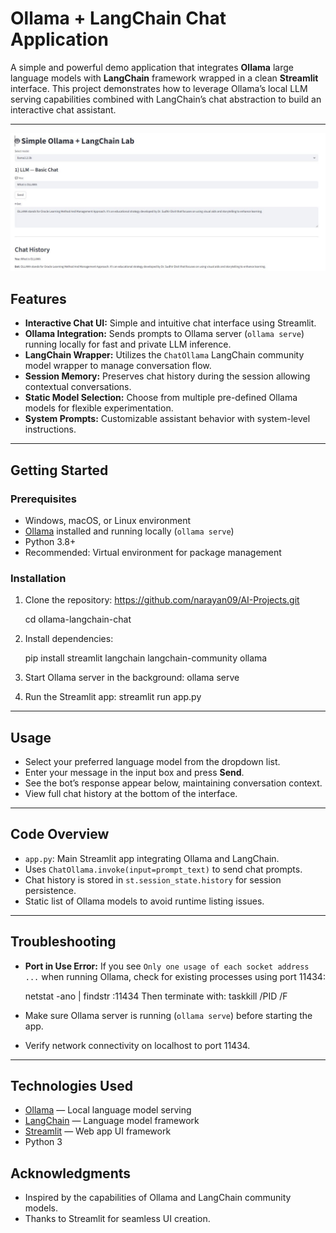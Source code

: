 # Ollama + LangChain Chat Application

A simple and powerful demo application that integrates **Ollama** large language models with **LangChain** framework wrapped in a clean **Streamlit** interface. This project demonstrates how to leverage Ollama’s local LLM serving capabilities combined with LangChain’s chat abstraction to build an interactive chat assistant.

---
![Chat Interface](images/demo.JPG)

## Features

- **Interactive Chat UI:** Simple and intuitive chat interface using Streamlit.
- **Ollama Integration:** Sends prompts to Ollama server (`ollama serve`) running locally for fast and private LLM inference.
- **LangChain Wrapper:** Utilizes the `ChatOllama` LangChain community model wrapper to manage conversation flow.
- **Session Memory:** Preserves chat history during the session allowing contextual conversations.
- **Static Model Selection:** Choose from multiple pre-defined Ollama models for flexible experimentation.
- **System Prompts:** Customizable assistant behavior with system-level instructions.

---

## Getting Started

### Prerequisites

- Windows, macOS, or Linux environment
- [Ollama](https://ollama.com) installed and running locally (`ollama serve`)
- Python 3.8+
- Recommended: Virtual environment for package management

### Installation

1. Clone the repository:
https://github.com/narayan09/AI-Projects.git

    cd ollama-langchain-chat

2. Install dependencies:

    pip install streamlit langchain langchain-community ollama

3. Start Ollama server in the background:
    ollama serve
4. Run the Streamlit app:
    streamlit run app.py


---

## Usage

- Select your preferred language model from the dropdown list.
- Enter your message in the input box and press **Send**.
- See the bot’s response appear below, maintaining conversation context.
- View full chat history at the bottom of the interface.

---

## Code Overview

- `app.py`: Main Streamlit app integrating Ollama and LangChain.
- Uses `ChatOllama.invoke(input=prompt_text)` to send chat prompts.
- Chat history is stored in `st.session_state.history` for session persistence.
- Static list of Ollama models to avoid runtime listing issues.

---

## Troubleshooting

- **Port in Use Error:** If you see `Only one usage of each socket address ...` when running Ollama, check for existing processes using port 11434:

    netstat -ano | findstr :11434
    Then terminate with:
    taskkill /PID <pid> /F

- Make sure Ollama server is running (`ollama serve`) before starting the app.
- Verify network connectivity on localhost to port 11434.

---

## Technologies Used

- [Ollama](https://ollama.com) — Local language model serving
- [LangChain](https://python.langchain.com/en/latest/) — Language model framework
- [Streamlit](https://streamlit.io) — Web app UI framework
- Python 3


## Acknowledgments

- Inspired by the capabilities of Ollama and LangChain community models.
- Thanks to Streamlit for seamless UI creation.

